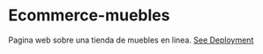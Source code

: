 # Ecommerce-muebles
Pagina web sobre una tienda de muebles en linea. 
[See Deployment](https://jorgereyes02.github.io/Ecommerce-muebles/)

